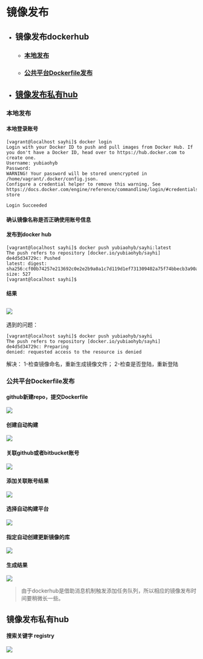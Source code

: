 # 镜像发布
* ## 镜像发布dockerhub
  * ### [本地发布](#本地发布-1)
  * ### [公共平台Dockerfile发布](#公共平台dockerfile发布-1)
* ## [镜像发布私有hub](#镜像发布私有hub-1)
### 本地发布
#### 本地登录账号
```
[vagrant@localhost sayhi]$ docker login
Login with your Docker ID to push and pull images from Docker Hub. If you don't have a Docker ID, head over to https://hub.docker.com to create one.
Username: yubiaohyb
Password:
WARNING! Your password will be stored unencrypted in /home/vagrant/.docker/config.json.
Configure a credential helper to remove this warning. See
https://docs.docker.com/engine/reference/commandline/login/#credentials-store

Login Succeeded
```
#### 确认镜像名称是否正确使用账号信息

#### 发布到docker hub
```
[vagrant@localhost sayhi]$ docker push yubiaohyb/sayhi:latest
The push refers to repository [docker.io/yubiaohyb/sayhi]
de4d5d34729c: Pushed
latest: digest: sha256:cf00b74257e213692c0e2e2b9a0a1c7d119d1ef731309402a75f74bbecb3a90a size: 527
[vagrant@localhost sayhi]$
```
#### 结果
![](https://github.com/yubiaohyb/docker/blob/master/images/publish/CFCBEC92-BAFB-4f74-A978-8105E6621F6E.png)
---
遇到的问题：
```
[vagrant@localhost sayhi]$ docker push yubiaohyb/sayhi
The push refers to repository [docker.io/yubiaohyb/sayhi]
de4d5d34729c: Preparing
denied: requested access to the resource is denied
```
解决：
1-检查镜像命名，重新生成镜像文件；
2-检查是否登陆，重新登陆

### 公共平台Dockerfile发布

#### github新建repo，提交Dockerfile
![](https://github.com/yubiaohyb/docker/blob/master/images/publish/6167A412-EB28-492f-8CB9-E58B80AA0F46.png)
#### 创建自动构建
![](https://github.com/yubiaohyb/docker/blob/master/images/publish/9F39540F-D70F-4ff6-938D-BD02FDE438E7.png)
#### 关联github或者bitbucket账号
![](https://github.com/yubiaohyb/docker/blob/master/images/publish/1448E9AA-061B-4461-B594-3163CE7E997F.png)
#### 添加关联账号结果
![](https://github.com/yubiaohyb/docker/blob/master/images/publish/F05B1190-349A-487c-A1A5-1BB8192A5DFD.png)
#### 选择自动构建平台
![](https://github.com/yubiaohyb/docker/blob/master/images/publish/C0494121-780D-4fa9-8D18-C30B28D157FA.png)
#### 指定自动创建更新镜像的库
![](https://github.com/yubiaohyb/docker/blob/master/images/publish/7BC271EE-2767-482e-8651-CC9202E648F3.png)
#### 生成结果
![](https://github.com/yubiaohyb/docker/blob/master/images/publish/5331CF43-56C2-40d7-8419-32B504D20F75.png)
> 由于dockerhub是借助消息机制触发添加任务队列，所以相应的镜像发布时间要稍微长一些。

## 镜像发布私有hub
#### 搜索关键字 registry
![](https://github.com/yubiaohyb/docker/blob/master/images/publish/787BE444-1A87-4c49-9E06-47EC8B00E0BC.png)


